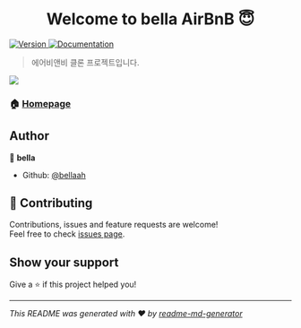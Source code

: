 <h1 align="center">Welcome to bella AirBnB 😇</h1>
<p>
  <a href="https://www.npmjs.com/package/bella AirBnB" target="_blank">
    <img alt="Version" src="https://img.shields.io/npm/v/bella AirBnB.svg">
  </a>
  <a href="https://github.com/bellaah/membership-airbnb" target="_blank">
    <img alt="Documentation" src="https://img.shields.io/badge/documentation-yes-brightgreen.svg" />
  </a>
</p>

> 에어비앤비 클론 프로젝트입니다.

![](./airbnb1.gif)

### 🏠 [Homepage](-)

## Author

👤 **bella**

-   Github: [@bellaah](https://github.com/bellaah)

## 🤝 Contributing

Contributions, issues and feature requests are welcome!<br />Feel free to check [issues page](https://github.com/bellaah/membership-airbnb/issue).

## Show your support

Give a ⭐️ if this project helped you!

---

_This README was generated with ❤️ by [readme-md-generator](https://github.com/kefranabg/readme-md-generator)_
